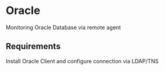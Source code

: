 # Oracle
Monitoring Oracle Database via remote agent

## Requirements
Install Oracle Client and configure connection via LDAP/TNS
